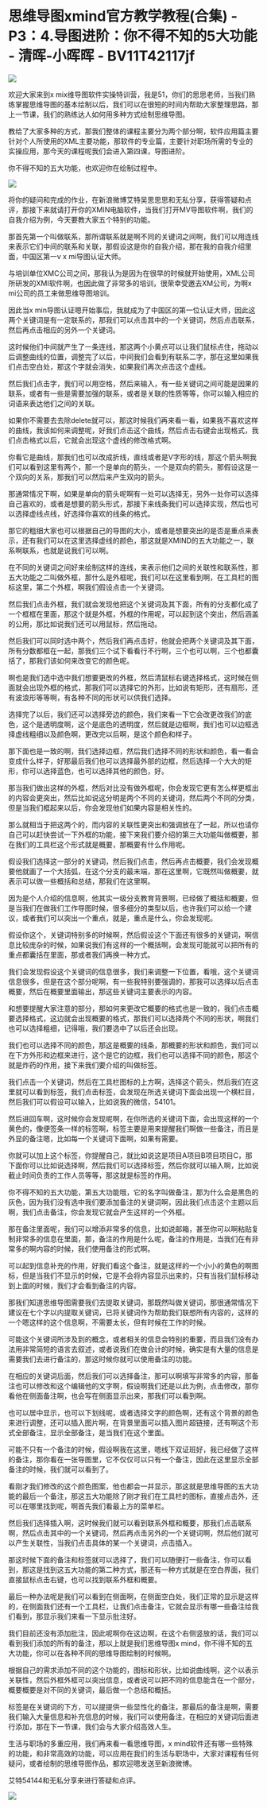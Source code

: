 # 思维导图xmind官方教学教程(合集) - P3：4.导图进阶：你不得不知的5大功能 - 清晖-小晖晖 - BV11T42117jf

![](img/8d86472544b990e837cc38ba0a13041a_0.png)

欢迎大家来到x mix维导图软件实操特训营，我是51，你们的思思老师，当我们熟练掌握思维导图的基本绘制以后，我们可以在很短的时间内帮助大家整理思路，那上一节课，我们的熟练达人如何用多种方式绘制思维导图。

教给了大家多种的方式，那我们整体的课程主要分为两个部分啊，软件应用篇主要针对个人所使用的XML主要功能，那软件的专业篇，主要针对职场所需的专业的实操应用，那今天的课程呢我们会进入第四课，导图进阶。

你不得不知的五大功能，也欢迎你在绘制过程中。

![](img/8d86472544b990e837cc38ba0a13041a_2.png)

将你的疑问和完成的作业，在新浪微博艾特吴思思思和无私分享，获得答疑和点评，那接下来就请打开你的XMIN电脑软件，当我们打开MV导图软件啊，我们的自我介绍为例，今天要教大家五个特别的功能。

那首先第一个叫做联系，那所谓联系就是啊不同的关键词之间啊，我们可以用连线来表示它们中间的联系和关联，那假设这是你的自我介绍，那在我的自我介绍里面，中国区第一v x mi导图认证大师。

与培训单位XMC公司之间，那我认为是因为在很早的时候就开始使用，XML公司所研发的XMI软件啊，也因此做了非常多的培训，很荣幸受邀去XM公司，为啊x mi公司的员工来做思维导图培训。

因此当x min导图认证嗯开始事后，我就成为了中国区的第一位认证大师，因此这两个关键词是有一定联系的，那我们可以点击其中的一个关键词，然后点击联系，然后再点击相应的另外一个关键词。

这时候他们中间就产生了一条连线，那这两个小黄点可以让我们鼠标点住，拖动以后调整曲线的位置，调整完了以后，中间我们会看到有联系二字，那在这里如果我们点击空白处，那这个字就会消失，如果我们再次点击这个虚线。

然后我们点击字，我们可以用空格，然后来输入，有一些关键词之间可能是因果的联系，或者有一些是需要加强的联系，或者是关联的性质等等，你可以输入相应的词语来表达他们之间的关联。

如果你不需要去去除delete就可以，那这时候我们再来看一看，如果我不喜欢这样的曲线，我该如何来调整呢，好我们点击这个曲线，然后点击右键会出现格式，我们点击格式以后，它就会出现这个虚线的修改格式啊。

你看它是曲线，那我们也可以改成折线，直线或者是V字形的线，那这个箭头啊我们可以看到这里有两个，那一个是单向的箭头，一个是双向的箭头，那假设这是一个双向的关系，那我们可以然后来产生双向的箭头。

那通常情况下啊，如果是单向的箭头呢啊有一处可以选择无，另外一处你可以选择自己喜欢的，或者是想要的箭头形式，那接下来线条我们可以选择实现，然后也可以选择虚线点线，好选择你喜欢的线条的格式。

那它的粗细大家也可以根据自己的导图的大小，或者是想要突出的是否是重点来表示，还有我们可以在这里选择虚线的颜色，那这就是XMIND的五大功能之一，联系啊联系，也就是说我们可以啊。

在不同的关键词之间好来绘制这样的连线，来表示他们之间的关联性和联系性，那五大功能之二叫做外框，那什么是外框呢，我们可以在这里看到啊，在工具栏的图标这里，第二个外框，啊我们假设点击一个关键词。

然后我们点击外框，我们就会发现他把这个关键词及其下面，所有的分支都化成了一个框框在里面，那这个就是外框，外框的作用呢，可以起到这个突出，然后涵盖的公用，那比如说我们还可以用鼠标，然后拖动。

然后我们可以同时选中两个，然后我们再点击好，他就会把两个关键词及其下面，所有分数都框在一起，那我们三个试下看看行不行啊，三个也可以啊，三个也都囊括了，那我们该如何来改变它的颜色呢。

啊也是我们选中选中我们想要更改的外框，然后清鼠标右键选择格式，这时候在侧面就会出现外框的格式，那我们可以选择它的外形，比如说有矩形，还有扇形，还有波浪形等等啊，有各种不同的形状可以供我们选择。

选择完了以后，我们还可以选择旁边的颜色，我们来看一下它会改更改我们的底色，这个是透明度啊，这个是底色的透明度，然后就是边框啊，我们也可以边框选择虚线粗细以及颜色啊，更改完以后啊，是这个颜色和样子。

那下面也是一致的啊，我们选择边框，然后我们选择不同的形状和颜色，看一看会变成什么样子，好那最后我们也可以选择最外部的边框，然后选择一个大大的矩形，你可以选择蓝色，也可以选择其他的颜色，好。

那当我们做出这样的外框，然后对比没有做外框呢，你会发现它更有怎么样更框出的内容会更突出，然后比如说这分明是两个不同的关键词，然后两个不同的分类，但是当我们框起来以后，你会发现他们如果内容是相关性的。

那么就相当于把这两个的，而内容的关联性更突出和强调放在了一起，所以也请你自己可以赶快尝试一下外框的功能，接下来我们要介绍的第三大功能叫做概要，那在我们的工具栏这个形式就是概要，那概要有什么作用呢。

假设我们选择这一部分的关键词，然后我们点击，然后再点击概要，我们会发现概要他就画了一个大括弧，在这个分支的最末端，那在这里啊，它既然叫做概要，就表示可以做一些概括和总结，那我们在这里啊。

因为是个人介绍的信息啊，他其实一级分支教育背景啊，已经做了概括和概要，但是当我们在做我们工作导图时候，很多细分的类型以后，也许我们可以给一个建议，或者我们可以突出一个重点，就是，重点是什么，你会发现呢。

假设你这个，关键词特别多的时候啊，然后假设这个下面还有很多的关键词，啊信息比较庞杂的时候，如果说我们有这样的一个概括啊，会发现可能就可以把所有的重点都囊括在里面，那或者我们再换一种方式。

我们会发现假设这个关键词的信息很多，我们来调整一下位置，看哦，这个关键词信息很多，但是在这个部分呢啊，有一些我特别要强调的，那我可以选择以后点击概要，然后在概要里面输出，那这些关键词主要表示的内容。

和想要提醒大家注意的部分，那如何来更改它概要的格式也是一致的，我们点击概要选择格式，这边就会出现概要的格式，那我们可以选择两个不同的形状，啊我们也可以选择粗细，记得哦，我们要选中了以后还会出现。

我们也可以选择不同的颜色，那这是概要的线条，那概要的形状和颜色，我们可以在下方外形和边框来进行，这个是它的边框，我们也可以选择不同的颜色，那这个就是炸药的作用，接下来我们要介绍的叫做标签。

我们点击一个关键词，然后在工具栏图标的上方啊，选择这个箭头，然后我们在这里就可以看到标签，我们点击标签，会发现在所选关键词下面会出现一个横栏目，然后我们可以假设可以输入，比如说我的微信，54101。

然后进回车啊，这时候你会发现呢啊，在你所选的关键词下面，会出现这样的一个黄色的，像便签条一样的标签啊，标签主要是用来提醒我们啊做一些备注，而且是外显的备注嗯，比如每一个关键词下面啊，如果有需要。

你就可以加上这个标签，你提醒自己，就比如说这是项目A项目B项目项目C，那下面你可以比如说选择啊，然后我们可以选择标签，然后你就可以输入啊，比如说截止时间负责的工作人员等等，那这就是标签的作用。

你不得不知的五大功能，第五大功能哦，它的名字叫做备注，那为什么会是黑色的灰色，因为我们没有选中我们要添加备注的关键词啊，因此我们点击这个主题以后啊，我们点击备注，你会发现它就会产生这样的一个外框。

那在备注里面呢，我们可以增添非常多的信息，比如说邮箱，甚至你可以啊粘贴复制非常多的信息在里面，那，备注的作用是什么呢，备注的作用是，当我们在有非常多的啊内容的时候，我们使用备注的形式啊。

可以起到信息补充的作用，好我们看这个备注，就是这样的一个小小的黄色的啊图标，但是当我们不显示的时候，它是不会将内容显示出来的，只有当我们鼠标移动到上面的时候，我们才会看到备注的内容。

那我们知道思维导图需要我们去提取关键词，那既然叫做关键词，那很通常情况下建议在七个字以内提取关键词，已将关键词作为帮助我们联想所有内容的，这样的一个嗯这样的这个信息啊，不需要太长，但有时候在工作的时候。

可能这个关键词所涉及到的概念，或者相关的信息会特别的重要，而且我们没有办法用非常简短的语言去叙述，或者说我们在做会计的时候，确实是有大量的信息是需要我们去进行备注的，那这时候你就可以使用备注的功能。

在相应的关键词后面，然后我们可以选择备注，那可以啊填写非常多的内容，那备注也可以修改和这个编辑他的文字啊，假设啊我们还是以此为例，点击修改，那你看他在侧面备注啊，也会写在侧面显示出来，那我们可以看到啊。

也可以居中显示，也可以下划线呢，或者选择文字的颜色啊，还有这个背景的颜色来进行调整，还可以插入图片啊，在背景里面可以插入图片超链接，还有啊这个形式全部备注，显示全部备注，是当我们在这个里面。

可能不只有一个备注的时候，假设啊我在这里，嗯线下双证班好，我已经做了这样的备注，那你看在一张导图里，它不仅仅可以只有一个备注，因此在这里显示全部备注的时候，我们就可以看到了。

看刚才我们修改的这个颜色图案，他也都会一并显示，那这就是思维导图的五大功能的最后一个备注，那这五大功能除了刚才我们在工具栏的图标，直接点击外，还可以在哪里找到呢，啊首先我们看最上方的菜单栏。

然后我们选择插入啊，这时候我们就可以看到联系外框和概要，那我们点击联系啊，然后点击其中的一个关键词，然后再点击另外的一个关键词啊，然后他们就可以产生关联性，当我们点击具体的某一个关键词，点击插入。

那这时候下面的备注和标签就可以选择了，我们可以随便打一些备注，你可以看到，那这是找到这五大功能的第二种方式，那还有一种方式就是在空白界面，我们直接鼠标点击右键，也可以找到联系外框和概要。

最后一种办法呢是我们可以看到在侧面啊，在侧面空白处，我们正常的显示是这样的，在侧面我们还有一个工具栏，让我们点击备注，它就会显示有哪一些备注给我们看到，那显示我们来看一下显示批注好。

我们目前还没有添加批注，因此呢啊你在这边啊，在这个右侧竖放的话，我们可以看到我们添加的所有的备注，那以上就是我们思维导图x mind，你不得不知的五大功能，你可以在各种不同的思维导图绘制的时候啊。

根据自己的需求添加不同的这个功能的，图标和形状，比如说曲线啊，这个以表示关联性，然后外框外框可以突出信息，或者说可以把不同的信息能含在一个部分，概要概要是对不同的关键词，最后做一个总结和概括。

标签是在关键词的下方，可以提提供一些显性化的备注，那最后的备注是啊，需要我们输入大量信息和补充信息的时候，我们可以使用备注，在相应的关键词后面进行添加，那在下一节课，我们会与大家介绍高效人生。

生活与职场的多重应用，我们再来看一看思维导图，x mind软件还有哪一些特殊的功能，和非常高效的功能，可以应用在我们的生活与职场中，大家对课程有任何疑问，或者绘制的思维导图作品，都欢迎嗯发送至新浪微博。

艾特54144和无私分享来进行答疑和点评。

![](img/8d86472544b990e837cc38ba0a13041a_4.png)